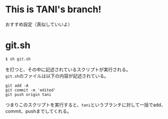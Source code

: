 # This is TANI's branch!
おすすめ設定（真似していいよ）
# git.sh
```sh
$ sh git.sh
```
を打つと、その中に記述されているスクリプトが実行される。  
`git.sh`のファイルは以下の内容が記述されている。
```
git add -A
git commit -m 'edited'
git push origin tani
```
つまりこのスクリプトを実行すると、`tani`というブランチに対して一括でadd、commit、pushまでしてくれる。

